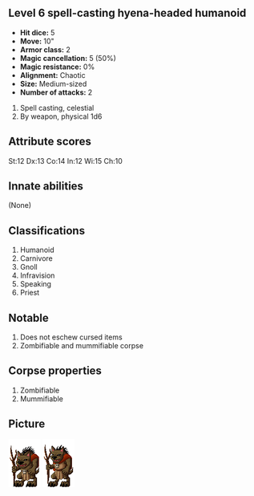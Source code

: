 ## Level 6 spell-casting hyena-headed humanoid

- **Hit dice:** 5
- **Move:** 10"
- **Armor class:** 2
- **Magic cancellation:** 5 (50%)
- **Magic resistance:** 0%
- **Alignment:** Chaotic
- **Size:** Medium-sized
- **Number of attacks:** 2
1. Spell casting, celestial
2. By weapon, physical 1d6

## Attribute scores

St:12 Dx:13 Co:14 In:12 Wi:15 Ch:10

## Innate abilities

(None)

## Classifications

1. Humanoid
2. Carnivore
3. Gnoll
4. Infravision
5. Speaking
6. Priest

## Notable

1. Does not eschew cursed items
2. Zombifiable and mummifiable corpse

## Corpse properties

1. Zombifiable
2. Mummifiable

## Picture

![Gnoll warden](https://github.com/hyvanmielenpelit/GnollHackTileSet/blob/main/Monsters/gnoll_warden/gnoll_warden.png) ![Gnoll warden](https://github.com/hyvanmielenpelit/GnollHackTileSet/blob/main/Monsters/gnoll_warden/gnoll_warden_female.png)

